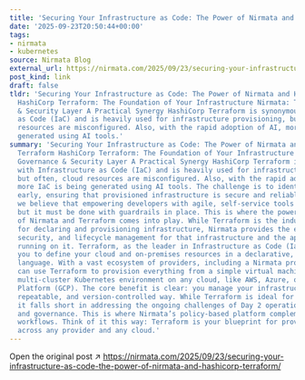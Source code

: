```yaml
---
title: 'Securing Your Infrastructure as Code: The Power of Nirmata and HashiCorp Terraform'
date: '2025-09-23T20:50:44+00:00'
tags:
- nirmata
- kubernetes
source: Nirmata Blog
external_url: https://nirmata.com/2025/09/23/securing-your-infrastructure-as-code-the-power-of-nirmata-and-hashicorp-terraform/
post_kind: link
draft: false
tldr: 'Securing Your Infrastructure as Code: The Power of Nirmata and HashiCorp Terraform
  HashiCorp Terraform: The Foundation of Your Infrastructure Nirmata: The Governance
  & Security Layer A Practical Synergy HashiCorp Terraform is synonymous with Infrastructure
  as Code (IaC) and is heavily used for infrastructure provisioning, but often, cloud
  resources are misconfigured. Also, with the rapid adoption of AI, more IaC is being
  generated using AI tools.'
summary: 'Securing Your Infrastructure as Code: The Power of Nirmata and HashiCorp
  Terraform HashiCorp Terraform: The Foundation of Your Infrastructure Nirmata: The
  Governance & Security Layer A Practical Synergy HashiCorp Terraform is synonymous
  with Infrastructure as Code (IaC) and is heavily used for infrastructure provisioning,
  but often, cloud resources are misconfigured. Also, with the rapid adoption of AI,
  more IaC is being generated using AI tools. The challenge is to identify misconfigurations
  early, ensuring that provisioned infrastructure is secure and reliable. At Nirmata,
  we believe that empowering developers with agile, self-service tools is crucial,
  but it must be done with guardrails in place. This is where the powerful combination
  of Nirmata and Terraform comes into play. While Terraform is the industry standard
  for declaring and provisioning infrastructure, Nirmata provides the essential governance,
  security, and lifecycle management for that infrastructure and the applications
  running on it. Terraform, as the leader in Infrastructure as Code (IaC), allows
  you to define your cloud and on-premises resources in a declarative, human-readable
  language. With a vast ecosystem of providers, including a Nirmata provider , you
  can use Terraform to provision everything from a simple virtual machine to a complex,
  multi-cluster Kubernetes environment on any cloud, like AWS, Azure, or Google Cloud
  Platform (GCP). The core benefit is clear: you manage your infrastructure in a predictable,
  repeatable, and version-controlled way. While Terraform is ideal for provisioning,
  it falls short in addressing the ongoing challenges of Day 2 operations, security,
  and governance. This is where Nirmata’s policy-based platform complements your Terraform
  workflows. Think of it this way: Terraform is your blueprint for provisioning infrastructure
  across any provider and any cloud.'
---
```

Open the original post ↗ https://nirmata.com/2025/09/23/securing-your-infrastructure-as-code-the-power-of-nirmata-and-hashicorp-terraform/

